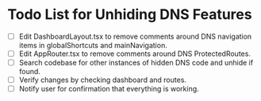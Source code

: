 # Todo List for Unhiding DNS Features

- [ ] Edit DashboardLayout.tsx to remove comments around DNS navigation items in globalShortcuts and mainNavigation.
- [ ] Edit AppRouter.tsx to remove comments around DNS ProtectedRoutes.
- [ ] Search codebase for other instances of hidden DNS code and unhide if found.
- [ ] Verify changes by checking dashboard and routes.
- [ ] Notify user for confirmation that everything is working.